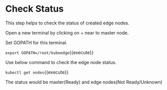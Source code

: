 # Check Status

This step helps to check the status of created edge nodes.

Open a new terminal by clicking on + near to master node.

Set GOPATH for this terminal.

`export GOPATH=/root/kubeedge`{{execute}}
 
Use below command to check the edge node status.

`kubectl get nodes`{{execute}}

The status would be master(Ready) and edge nodes(Not Ready/Unknown)
 